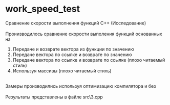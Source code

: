 # work_speed_test<br />
Сравнение скорости выполнения функций С++ (Исследование)<br />
<br />
Проиизводилось сравнение скорости выполения функций основанных на<br />
1) Передаче и возврате вектора из функции по значению<br />
2) Передаче вектора по ссылке и возврате по значению<br />
3) Передаче вектора по ссылке и возврате по ссылке (плохо читаемый стиль)<br />
4) Используя массивы (плохо читаемый стиль)<br />
<br />
Замеры производились используя оптимизацию компилятора и без<br />
<br />
Результаты представлены в файле src\3.cpp<br />
